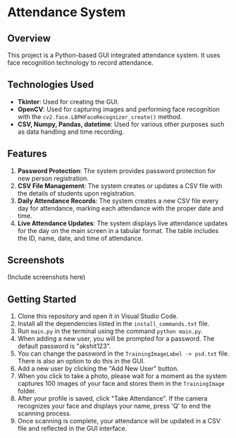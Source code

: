 # Attendance System

## Overview

This project is a Python-based GUI integrated attendance system. It uses face recognition technology to record attendance.

## Technologies Used

- **Tkinter**: Used for creating the GUI.
- **OpenCV**: Used for capturing images and performing face recognition with the `cv2.face.LBPHFaceRecognizer_create()` method.
- **CSV, Numpy, Pandas, datetime**: Used for various other purposes such as data handling and time recording.

## Features

1. **Password Protection**: The system provides password protection for new person registration.
2. **CSV File Management**: The system creates or updates a CSV file with the details of students upon registration.
3. **Daily Attendance Records**: The system creates a new CSV file every day for attendance, marking each attendance with the proper date and time.
4. **Live Attendance Updates**: The system displays live attendance updates for the day on the main screen in a tabular format. The table includes the ID, name, date, and time of attendance.

## Screenshots

(Include screenshots here)

## Getting Started

1. Clone this repository and open it in Visual Studio Code.
2. Install all the dependencies listed in the `install_commands.txt` file.
3. Run `main.py` in the terminal using the command `python main.py`.
4. When adding a new user, you will be prompted for a password. The default password is "akshit123".
5. You can change the password in the `TrainingImageLabel -> psd.txt` file. There is also an option to do this in the GUI.
6. Add a new user by clicking the "Add New User" button.
7. When you click to take a photo, please wait for a moment as the system captures 100 images of your face and stores them in the `TrainingImage` folder.
8. After your profile is saved, click "Take Attendance". If the camera recognizes your face and displays your name, press 'Q' to end the scanning process.
9. Once scanning is complete, your attendance will be updated in a CSV file and reflected in the GUI interface.
